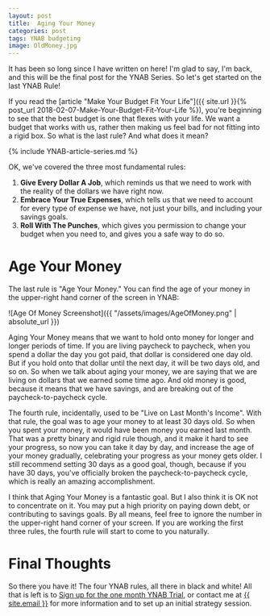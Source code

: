 ```yaml
---
layout: post
title:  Aging Your Money
categories: post
tags: YNAB budgeting
image: OldMoney.jpg
---
```


It has been so long since I have written on here! I'm glad to say, I'm back, and this will be the final post for the YNAB Series. So let's get started on the last YNAB Rule!

If you read the [article "Make Your Budget Fit Your Life"]({{ site.url }}{% post_url 2018-02-07-Make-Your-Budget-Fit-Your-Life %}), you're beginning to see that the best budget is one that flexes with your life. We want a budget that works with us, rather then making us feel bad for not fitting into a rigid box. So what is the last rule? And what does it mean?

<!--more-->

{% include YNAB-article-series.md %}

OK, we've covered the three most fundamental rules:
1. **Give Every Dollar A Job**, which reminds us that we need to work with the reality of the dollars we have right now.
2. **Embrace Your True Expenses**, which tells us that we need to account for every type of expense we have, not just your bills, and including your savings goals.
3. **Roll With The Punches**, which gives you permission to change your budget when you need to, and gives you a safe way to do so.


# Age Your Money
The last rule is "Age Your Money." You can find the age of your money in the upper-right hand corner of the screen in YNAB:

![Age Of Money Screenshot]({{ "/assets/images/AgeOfMoney.png" | absolute_url }})

Aging Your Money means that we want to hold onto money for longer and longer periods of time. If you are living paycheck to paycheck, when you spend a dollar the day you got paid, that dollar is considered one day old. But if you hold onto that dollar until the next day, it will be two days old, and so on. So when we talk about aging your money, we are saying that we are living on dollars that we earned some time ago. And old money is good, because it means that we have savings, and are breaking out of the paycheck-to-paycheck cycle.

The fourth rule, incidentally, used to be "Live on Last Month's Income". With that rule, the goal was to age your money to at least 30 days old. So when you spent your money, it would have been money you earned last month. That was a pretty binary and rigid rule though, and it make it hard to see your progress, so now you can take it day by day, and increase the age of your money gradually, celebrating your progress as your money gets older. I still recommend setting 30 days as a good goal, though, because if you have 30 days, you've officially broken the paycheck-to-paycheck cycle, which is really an amazing accomplishment.
 
I think that Aging Your Money is a fantastic goal. But I also think it is OK not to concentrate on it. You may put a high priority on paying down debt, or contributing to savings goals. By all means, feel free to ignore the number in the upper-right hand corner of your screen. If you are working the first three rules, the fourth rule will start to come to you naturally.

# Final Thoughts
So there you have it! The four YNAB rules, all there in black and white! All that is left is to [Sign up for the one month YNAB Trial](www.ynab.com), or contact me at <a href="mailto:{{ site.email }}" target="">{{ site.email }}</a> for more information and to set up an initial strategy session.